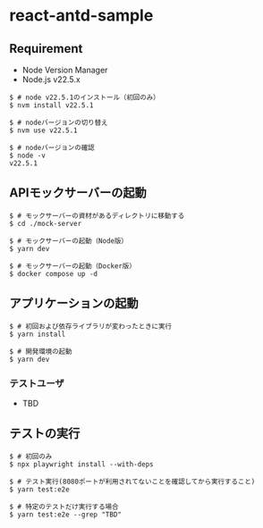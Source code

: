 # react-antd-sample

## Requirement

- Node Version Manager
- Node.js v22.5.x

```shell
$ # node v22.5.1のインストール（初回のみ）
$ nvm install v22.5.1

$ # nodeバージョンの切り替え
$ nvm use v22.5.1

$ # nodeバージョンの確認
$ node -v
v22.5.1
```

## APIモックサーバーの起動

```shell
$ # モックサーバーの資材があるディレクトリに移動する
$ cd ./mock-server

$ # モックサーバーの起動（Node版）
$ yarn dev

$ # モックサーバーの起動（Docker版）
$ docker compose up -d
```

## アプリケーションの起動

```shell
$ # 初回および依存ライブラリが変わったときに実行
$ yarn install

$ # 開発環境の起動
$ yarn dev
```

### テストユーザ
- TBD

## テストの実行

```shell
$ # 初回のみ
$ npx playwright install --with-deps

$ # テスト実行(8080ポートが利用されてないことを確認してから実行すること)
$ yarn test:e2e

$ # 特定のテストだけ実行する場合
$ yarn test:e2e --grep "TBD"
```

